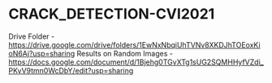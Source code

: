# CRACK_DETECTION-CVI2021

Drive Folder - https://drive.google.com/drive/folders/1EwNxNbqiUhTVNv8XKDJhTOEoxKioN6Aj?usp=sharing
Results on Random Images - https://docs.google.com/document/d/1Bjehg0TGvXTg1sUG2SQMHHyfVZdi_PKyV9tmn0WcDbY/edit?usp=sharing
